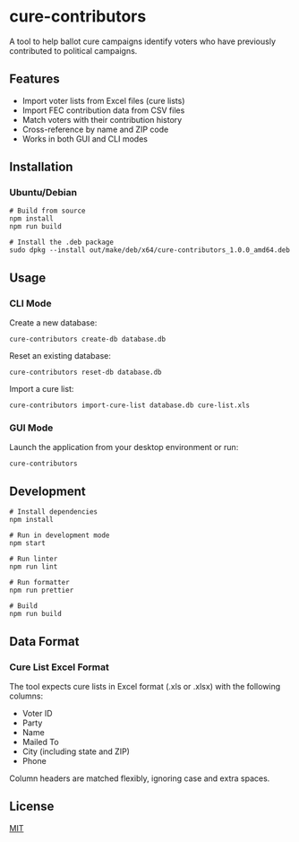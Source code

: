 # cure-contributors

A tool to help ballot cure campaigns identify voters who have previously contributed to political campaigns.

## Features

- Import voter lists from Excel files (cure lists)
- Import FEC contribution data from CSV files
- Match voters with their contribution history
- Cross-reference by name and ZIP code
- Works in both GUI and CLI modes

## Installation

### Ubuntu/Debian

```
# Build from source
npm install
npm run build

# Install the .deb package
sudo dpkg --install out/make/deb/x64/cure-contributors_1.0.0_amd64.deb
```

## Usage

### CLI Mode

Create a new database:
```
cure-contributors create-db database.db
```

Reset an existing database:
```
cure-contributors reset-db database.db
```

Import a cure list:
```
cure-contributors import-cure-list database.db cure-list.xls
```

### GUI Mode

Launch the application from your desktop environment or run:
```
cure-contributors
```

## Development

```
# Install dependencies
npm install

# Run in development mode
npm start

# Run linter
npm run lint

# Run formatter
npm run prettier

# Build
npm run build
```

## Data Format

### Cure List Excel Format
The tool expects cure lists in Excel format (.xls or .xlsx) with the following columns:
- Voter ID
- Party
- Name
- Mailed To
- City (including state and ZIP)
- Phone

Column headers are matched flexibly, ignoring case and extra spaces.

## License

[MIT](LICENSE)
